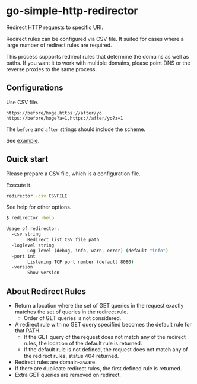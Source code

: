 # go-simple-http-redirector

Redirect HTTP requests to specific URI.

Redirect rules can be configured via CSV file. It suited for cases where a large number of redirect rules are required.

This process supports redirect rules that determine the domains as well as paths. If you want it to work with multiple domains, please point DNS or the reverse proxies to the same process.

## Configurations

Use CSV file.

```csv
https://before/hoge,https://after/yo
https://before/hoge?a=1,https://after/yo?z=1
```

The `before` and `after` strings should include the scheme.

See [example](./configs/examples.csv).

## Quick start

Please prepare a CSV file, which is a configuration file.

Execute it.

```bash
redirector -csv CSVFILE
```

See help for other options.

```bash
$ redirector -help

Usage of redirector:
  -csv string
    	Redirect list CSV file path
  -loglevel string
    	Log level (debug, info, warn, error) (default "info")
  -port int
    	Listening TCP port number (default 8080)
  -version
    	Show version
```

## About Redirect Rules

- Return a location where the set of GET queries in the request exactly matches the set of queries in the redirect rule.
  - Order of GET queries is not considered.
- A redirect rule with no GET query specified becomes the default rule for that PATH.
  - If the GET query of the request does not match any of the redirect rules, the location of the default rule is returned.
  - If the default rule is not defined, the request does not match any of the redirect rules, status 404 returned.
- Redirect rules are domain-aware.
- If there are duplicate redirect rules, the first defined rule is returned.
- Extra GET queries are removed on redirect.

